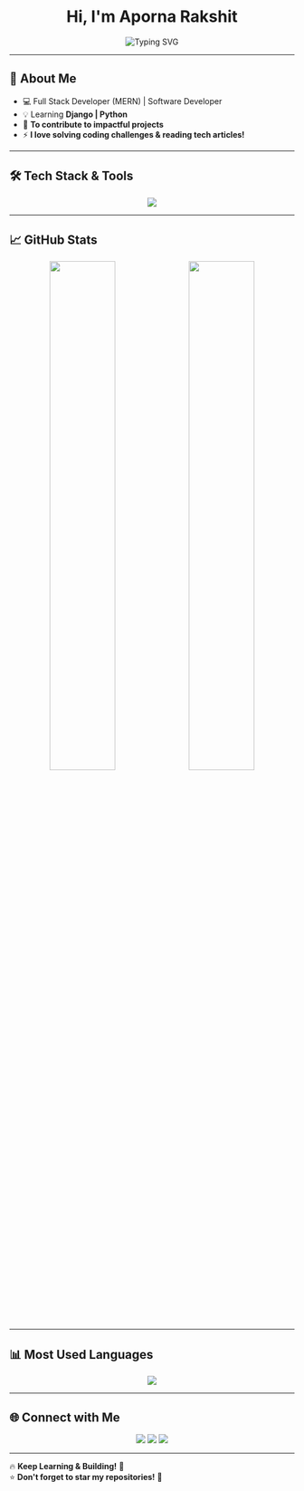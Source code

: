 <h1 align="center">Hi, I'm Aporna Rakshit</h1>

<p align="center">
  <img src="https://readme-typing-svg.herokuapp.com?font=Fira+Code&size=24&pause=1000&color=F75C7E&center=true&width=600&lines=Full+Stack+Developer;Problem+Solver;Tech+Learner;Passionate+About+Open+Source" alt="Typing SVG" />
</p>

---

## 🚀 About Me
- 💻 Full Stack Developer (MERN) | Software Developer  
- 💡 Learning **Django | Python**  
- 🎯 **To contribute to impactful projects**  
- ⚡ **I love solving coding challenges & reading tech articles!**  

---

## 🛠 Tech Stack & Tools
<p align="center">
  <img src="https://skillicons.dev/icons?i=react,nextjs,nodejs,express,mongodb,python,django,tailwind,js,html,css,git,github,vscode,figma,firebase" />
</p>

---

## 📈 GitHub Stats  
<p align="center">
  <img width="48%" src="https://github-readme-stats.vercel.app/api?username=ApornaRakshit&show_icons=true&theme=tokyonight" />
  <img width="48%" src="https://github-readme-streak-stats.herokuapp.com/?user=ApornaRakshit&theme=tokyonight" />
</p>

---

## 📊 Most Used Languages
<p align="center">
  <img src="https://github-readme-stats.vercel.app/api/top-langs/?username=ApornaRakshit&langs_count=8&layout=compact&theme=tokyonight" />
</p>

---

## 🌐 Connect with Me  
<p align="center">
  <a href="https://www.linkedin.com/in/apornarakshit/" target="_blank"><img src="https://img.shields.io/badge/LinkedIn-0A66C2?style=for-the-badge&logo=linkedin"></a>
  <a href="https://mail.google.com/mail/u/0/?tab=rm&ogbl#inbox"><img src="https://img.shields.io/badge/Email-D14836?style=for-the-badge&logo=gmail"></a>
   <a href="https://www.facebook.com/aporna.rakshit.5" target="_blank">
    <img src="https://img.shields.io/badge/Facebook-1877F2?style=for-the-badge&logo=facebook&logoColor=white">
  </a>
</p>

---

🔥 **Keep Learning & Building!** 🚀  
⭐ **Don't forget to star my repositories!** 🌟  
